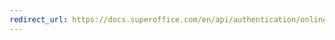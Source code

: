 ```yaml
---
redirect_url: https://docs.superoffice.com/en/api/authentication/online/sign-in-user/legacy.html
---
```

